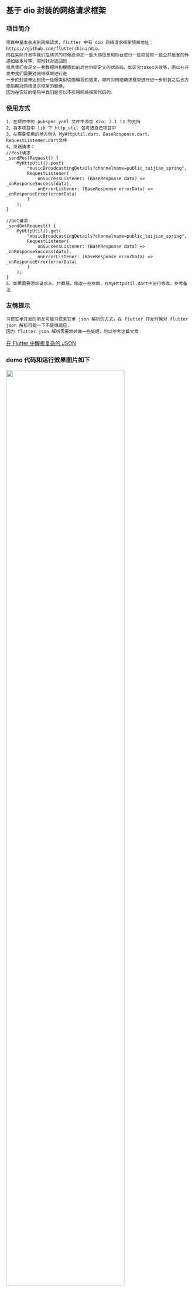 基于 dio 封装的网络请求框架
-------------
### 项目简介
    项目中基本会用到网络请求，flutter 中有 dio 网络请求框架项目地址：https://github.com/flutterchina/dio，
    而在实际开发中我们在请求的时候会添加一些头部信息和后台进行一些校验和一些公共信息的传递如版本号等，同时针对返回的
    信息我们会定义一套数据结构模版如前后台协同定义的状态码，如区分token失效等，所以在开发中我们需要对网络框架进行进
    一步的封装来达到统一处理类似切面编程的效果，同时对网络请求框架进行进一步封装之后也方便后期对网络请求框架的替换，
    因为在实际的使用中我们是可以不引用网络框架代码的。
### 使用方式
    1、在项目中的 pubspec.yaml 文件中添加 dio: 2.1.13 的支持
    2、将本项目中 lib 下 http_util 包考进自己项目中
    3、在需要使用的地方倒入 MyHttpUtil.dart、BaseResponse.dart、RequestListener.dart文件
    4、发送请求：
    //Post请求
    _sendPostRequest() {
        MyHttpUtil().post(
            "musicBroadcastingDetails?channelname=public_tuijian_spring",
            RequestListener(
                onSuccessListener: (BaseResponse data) => _onResponseSuccess(data),
                onErrorListener: (BaseResponse errorData) => _onResponseError(errorData)
            )
        );
    }
    
    //Get请求
    _sendGetRequest() {
        MyHttpUtil().get(
            "musicBroadcastingDetails?channelname=public_tuijian_spring",
            RequestListener(
                onSuccessListener: (BaseResponse data) => _onResponseSuccess(data),
                onErrorListener: (BaseResponse errorData) => _onResponseError(errorData)
            )
        );
    }
    5、如果需要添加请求头、拦截器，修改一些参数，在MyHttpUtil.dart中进行修改，参考备注
### 友情提示
    习惯安卓开发的朋友可能习惯来安卓 json 解析的方式，在 flutter 开发时候对 flutter json 解析可能一下不是很适应，
    因为 flutter json 解析需要额外做一些处理，可以参考这篇文章
[在 Flutter 中解析复杂的 JSON](https://github.com/xitu/gold-miner/blob/master/TODO1/parsing-complex-json-in-flutter.md)
### demo 代码和运行效果图片如下
  <img src="https://github.com/zhoujiulong/flutter_http_utils/blob/master/img/pic_b.png?raw=true" width="80%"/>
  <img src="https://github.com/zhoujiulong/flutter_http_utils/blob/master/img/img_a.png?raw=true" width="30%"/>

